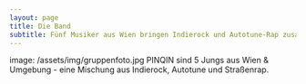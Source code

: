 ```yaml
---
layout: page
title: Die Band
subtitle: Fünf Musiker aus Wien bringen Indierock und Autotune-Rap zusammen.
---
```


image: /assets/img/gruppenfoto.jpg
PINQIN sind 5 Jungs aus Wien & Umgebung - eine Mischung aus Indierock, Autotune und Straßenrap.
